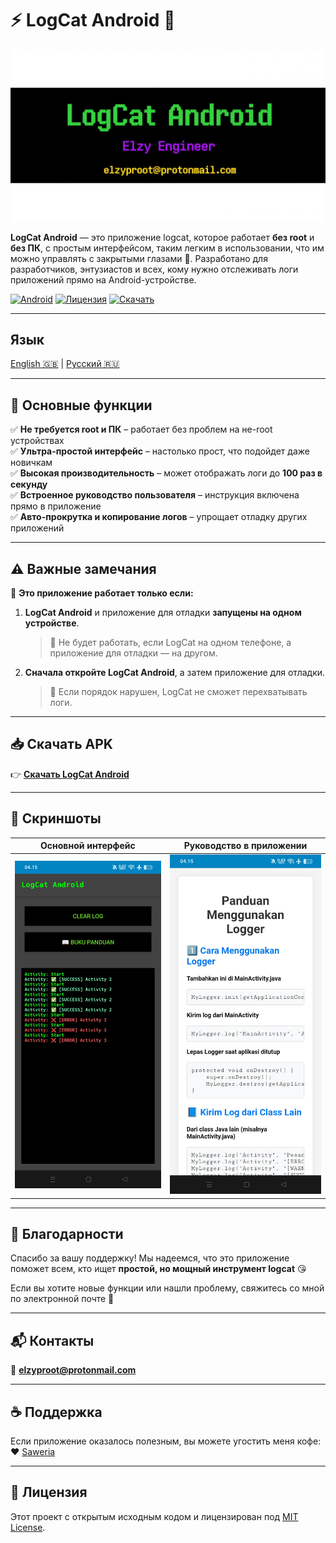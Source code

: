 # ⚡ LogCat Android 📱
![LogCat Android Banner](screenshots/banner.png)

**LogCat Android** — это приложение logcat, которое работает **без root** и **без ПК**, с простым интерфейсом, таким легким в использовании, что им можно управлять с закрытыми глазами 👀. Разработано для разработчиков, энтузиастов и всех, кому нужно отслеживать логи приложений прямо на Android-устройстве.

[![Android](https://img.shields.io/badge/platform-android-green?logo=android)](https://play.google.com/)
[![Лицензия](https://img.shields.io/badge/license-MIT-blue)](LICENSE)
[![Скачать](https://img.shields.io/badge/Download-APK-brightgreen)](https://github.com/Proot9/LogCat_Android_NonRoot/releases/tag)

---

## Язык
[English 🇬🇧](README_EN.md) | [Русский 🇷🇺](README_RU.md)

---

## 🚀 Основные функции
✅ **Не требуется root и ПК** – работает без проблем на не-root устройствах  
✅ **Ультра-простой интерфейс** – настолько прост, что подойдет даже новичкам  
✅ **Высокая производительность** – может отображать логи до **100 раз в секунду**  
✅ **Встроенное руководство пользователя** – инструкция включена прямо в приложение  
✅ **Авто-прокрутка и копирование логов** – упрощает отладку других приложений  

---

## ⚠️ Важные замечания
📱 **Это приложение работает только если:**
1. **LogCat Android** и приложение для отладки **запущены на одном устройстве**.  
   > 🚫 Не будет работать, если LogCat на одном телефоне, а приложение для отладки — на другом.  

2. **Сначала откройте LogCat Android**, а затем приложение для отладки.  
   > 🚫 Если порядок нарушен, LogCat не сможет перехватывать логи.  

---

## 📥 Скачать APK
👉 [**Скачать LogCat Android**](https://github.com/Proot9/LogCat_Android_NonRoot/releases/)  

---

## 📸 Скриншоты
| Основной интерфейс       | Руководство в приложении  |
|--------------------------|----------------------------|
| ![Screenshot1](screenshots/screen1.jpg) | ![Screenshot2](screenshots/screen2.jpg) |

---

## 🙏 Благодарности
Спасибо за вашу поддержку! Мы надеемся, что это приложение поможет всем, кто ищет **простой, но мощный инструмент logcat** 😘  

Если вы хотите новые функции или нашли проблему, свяжитесь со мной по электронной почте 📩  

---

## 📬 Контакты
📧 **elzyproot@protonmail.com**

---

## ☕ Поддержка
Если приложение оказалось полезным, вы можете угостить меня кофе:  
❤️ [Saweria](https://saweria.co/elzy01engineer)  

---

## 📜 Лицензия
Этот проект с открытым исходным кодом и лицензирован под [MIT License](LICENSE).